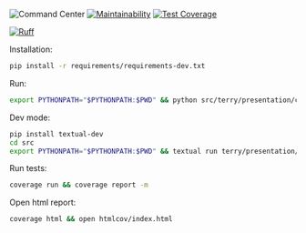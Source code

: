 ![Command Center](https://img.shields.io/badge/terraform%20command%20center-45d298?logo=terraform&logoColor=white)
[![Maintainability](https://api.codeclimate.com/v1/badges/7a49a828ffaf2fe1b0b4/maintainability)](https://codeclimate.com/repos/67769ce73b84b37fce767099/maintainability)
[![Test Coverage](https://api.codeclimate.com/v1/badges/7a49a828ffaf2fe1b0b4/test_coverage)](https://codeclimate.com/repos/67769ce73b84b37fce767099/test_coverage)

[![Ruff](https://img.shields.io/endpoint?url=https://raw.githubusercontent.com/astral-sh/ruff/main/assets/badge/v2.json)](https://github.com/astral-sh/ruff)

Installation:

```bash
pip install -r requirements/requirements-dev.txt
```

Run:
    
```bash
export PYTHONPATH="$PYTHONPATH:$PWD" && python src/terry/presentation/cli/app.py
```

Dev mode:

```bash
pip install textual-dev
cd src
export PYTHONPATH="$PYTHONPATH:$PWD" && textual run terry/presentation/cli/app.py
```

Run tests:

```bash 
coverage run && coverage report -m
```

Open html report:

```bash
coverage html && open htmlcov/index.html
```